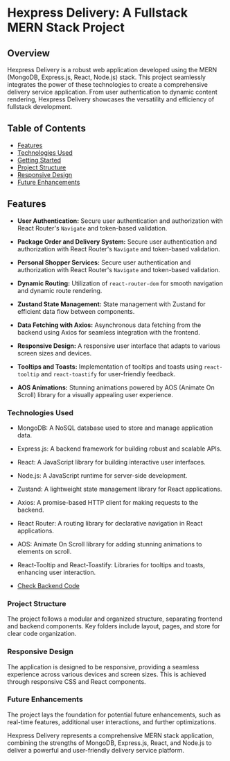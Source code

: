 # Hexpress Delivery: A Fullstack MERN Stack Project

## Overview

Hexpress Delivery is a robust web application developed using the MERN (MongoDB, Express.js, React, Node.js) stack. This project seamlessly integrates the power of these technologies to create a comprehensive delivery service application. From user authentication to dynamic content rendering, Hexpress Delivery showcases the versatility and efficiency of fullstack development.

## Table of Contents

- [Features](#features)
- [Technologies Used](#technologies-used)
- [Getting Started](#getting-started)
- [Project Structure](#project-structure)
- [Responsive Design](#responsive-design)
- [Future Enhancements](#future-enhancements)

## Features

- **User Authentication:** Secure user authentication and authorization with React Router's `Navigate` and token-based validation.
  
- **Package Order and Delivery System:** Secure user authentication and authorization with React Router's `Navigate` and token-based validation.
  
- **Personal Shopper Services:** Secure user authentication and authorization with React Router's `Navigate` and token-based validation.

- **Dynamic Routing:** Utilization of `react-router-dom` for smooth navigation and dynamic route rendering.

- **Zustand State Management:** State management with Zustand for efficient data flow between components.

- **Data Fetching with Axios:** Asynchronous data fetching from the backend using Axios for seamless integration with the frontend.

- **Responsive Design:** A responsive user interface that adapts to various screen sizes and devices.

- **Tooltips and Toasts:** Implementation of tooltips and toasts using `react-tooltip` and `react-toastify` for user-friendly feedback.

- **AOS Animations:** Stunning animations powered by AOS (Animate On Scroll) library for a visually appealing user experience.

### Technologies Used

- MongoDB: A NoSQL database used to store and manage application data.
- Express.js: A backend framework for building robust and scalable APIs.
- React: A JavaScript library for building interactive user interfaces.
- Node.js: A JavaScript runtime for server-side development.
- Zustand: A lightweight state management library for React applications.
- Axios: A promise-based HTTP client for making requests to the backend.
- React Router: A routing library for declarative navigation in React applications.
- AOS: Animate On Scroll library for adding stunning animations to elements on scroll.
- React-Tooltip and React-Toastify: Libraries for tooltips and toasts, enhancing user interaction.
  
- [Check Backend Code](https://github.com/davidBilson/hexpressBE)
  
### Project Structure
The project follows a modular and organized structure, separating frontend and backend components. Key folders include layout, pages, and store for clear code organization.

### Responsive Design
The application is designed to be responsive, providing a seamless experience across various devices and screen sizes. This is achieved through responsive CSS and React components.

### Future Enhancements
The project lays the foundation for potential future enhancements, such as real-time features, additional user interactions, and further optimizations.

Hexpress Delivery represents a comprehensive MERN stack application, combining the strengths of MongoDB, Express.js, React, and Node.js to deliver a powerful and user-friendly delivery service platform.

